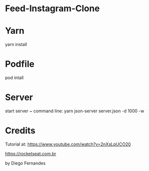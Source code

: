 # Feed-Instagram-Clone
# Yarn
yarn install

# Podfile
pod intall

# Server
start server ~ command line: yarn json-server server.json -d 1000 -w 

# Credits
Tutorial at: https://www.youtube.com/watch?v=2nXsLpUCO20

https://rocketseat.com.br 

by Diego Fernandes


